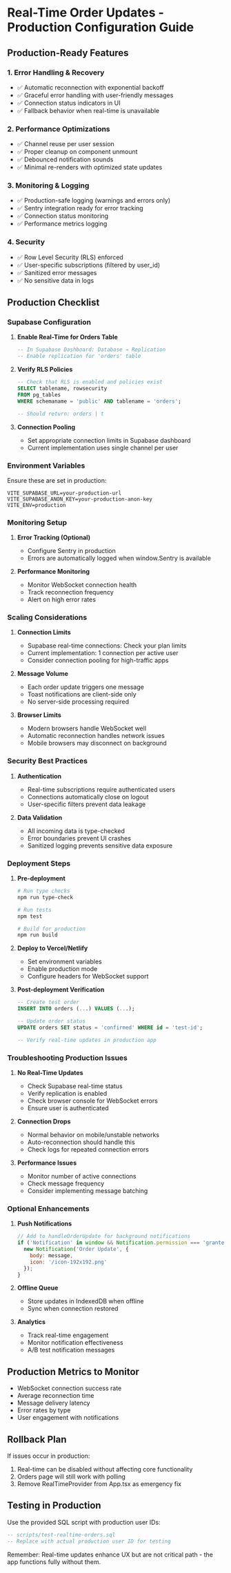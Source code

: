 # Real-Time Order Updates - Production Configuration Guide

## Production-Ready Features

### 1. Error Handling & Recovery
- ✅ Automatic reconnection with exponential backoff
- ✅ Graceful error handling with user-friendly messages
- ✅ Connection status indicators in UI
- ✅ Fallback behavior when real-time is unavailable

### 2. Performance Optimizations
- ✅ Channel reuse per user session
- ✅ Proper cleanup on component unmount
- ✅ Debounced notification sounds
- ✅ Minimal re-renders with optimized state updates

### 3. Monitoring & Logging
- ✅ Production-safe logging (warnings and errors only)
- ✅ Sentry integration ready for error tracking
- ✅ Connection status monitoring
- ✅ Performance metrics logging

### 4. Security
- ✅ Row Level Security (RLS) enforced
- ✅ User-specific subscriptions (filtered by user_id)
- ✅ Sanitized error messages
- ✅ No sensitive data in logs

## Production Checklist

### Supabase Configuration

1. **Enable Real-Time for Orders Table**
   ```sql
   -- In Supabase Dashboard: Database → Replication
   -- Enable replication for 'orders' table
   ```

2. **Verify RLS Policies**
   ```sql
   -- Check that RLS is enabled and policies exist
   SELECT tablename, rowsecurity 
   FROM pg_tables 
   WHERE schemaname = 'public' AND tablename = 'orders';
   
   -- Should return: orders | t
   ```

3. **Connection Pooling**
   - Set appropriate connection limits in Supabase dashboard
   - Current implementation uses single channel per user

### Environment Variables

Ensure these are set in production:
```env
VITE_SUPABASE_URL=your-production-url
VITE_SUPABASE_ANON_KEY=your-production-anon-key
VITE_ENV=production
```

### Monitoring Setup

1. **Error Tracking (Optional)**
   - Configure Sentry in production
   - Errors are automatically logged when window.Sentry is available

2. **Performance Monitoring**
   - Monitor WebSocket connection health
   - Track reconnection frequency
   - Alert on high error rates

### Scaling Considerations

1. **Connection Limits**
   - Supabase real-time connections: Check your plan limits
   - Current implementation: 1 connection per active user
   - Consider connection pooling for high-traffic apps

2. **Message Volume**
   - Each order update triggers one message
   - Toast notifications are client-side only
   - No server-side processing required

3. **Browser Limits**
   - Modern browsers handle WebSocket well
   - Automatic reconnection handles network issues
   - Mobile browsers may disconnect on background

### Security Best Practices

1. **Authentication**
   - Real-time subscriptions require authenticated users
   - Connections automatically close on logout
   - User-specific filters prevent data leakage

2. **Data Validation**
   - All incoming data is type-checked
   - Error boundaries prevent UI crashes
   - Sanitized logging prevents sensitive data exposure

### Deployment Steps

1. **Pre-deployment**
   ```bash
   # Run type checks
   npm run type-check
   
   # Run tests
   npm test
   
   # Build for production
   npm run build
   ```

2. **Deploy to Vercel/Netlify**
   - Set environment variables
   - Enable production mode
   - Configure headers for WebSocket support

3. **Post-deployment Verification**
   ```sql
   -- Create test order
   INSERT INTO orders (...) VALUES (...);
   
   -- Update order status
   UPDATE orders SET status = 'confirmed' WHERE id = 'test-id';
   
   -- Verify real-time updates in production app
   ```

### Troubleshooting Production Issues

1. **No Real-Time Updates**
   - Check Supabase real-time status
   - Verify replication is enabled
   - Check browser console for WebSocket errors
   - Ensure user is authenticated

2. **Connection Drops**
   - Normal behavior on mobile/unstable networks
   - Auto-reconnection should handle this
   - Check logs for repeated connection errors

3. **Performance Issues**
   - Monitor number of active connections
   - Check message frequency
   - Consider implementing message batching

### Optional Enhancements

1. **Push Notifications**
   ```javascript
   // Add to handleOrderUpdate for background notifications
   if ('Notification' in window && Notification.permission === 'granted') {
     new Notification('Order Update', {
       body: message,
       icon: '/icon-192x192.png'
     });
   }
   ```

2. **Offline Queue**
   - Store updates in IndexedDB when offline
   - Sync when connection restored

3. **Analytics**
   - Track real-time engagement
   - Monitor notification effectiveness
   - A/B test notification messages

## Production Metrics to Monitor

- WebSocket connection success rate
- Average reconnection time
- Message delivery latency
- Error rates by type
- User engagement with notifications

## Rollback Plan

If issues occur in production:
1. Real-time can be disabled without affecting core functionality
2. Orders page will still work with polling
3. Remove RealTimeProvider from App.tsx as emergency fix

## Testing in Production

Use the provided SQL script with production user IDs:
```sql
-- scripts/test-realtime-orders.sql
-- Replace with actual production user ID for testing
```

Remember: Real-time updates enhance UX but are not critical path - the app functions fully without them. 